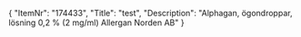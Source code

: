 {
  "ItemNr": "174433",
  "Title": "test",
  "Description": "Alphagan, ögondroppar, lösning 0,2 % (2 mg/ml) Allergan Norden AB"
}